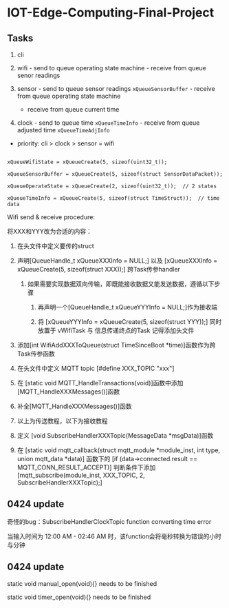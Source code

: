# IOT-Edge-Computing-Final-Project

## Tasks

1. cli

2. wifi - send to queue operating state machine  - receive from queue senor readings

3. sensor  - send to queue sensor readings `xQueueSensorBuffer`  -  receive from queue operating state machine

   - receive from queue current time

4. clock  -  send to queue time `xQueueTimeInfo`  -  receive from queue adjusted time `xQueueTimeAdjInfo`

- priority: cli > clock > sensor = wifi

```

xQueueWifiState = xQueueCreate(5, sizeof(uint32_t));

xQueueSensorBuffer = xQueueCreate(5, sizeof(struct SensorDataPacket));

xQueueOperateState = xQueueCreate(2, sizeof(uint32_t));  // 2 states

xQueueTimeInfo = xQueueCreate(5, sizeof(struct TimeStruct));  // time data

```

Wifi send & receive procedure:

将XXX和YYY改为合适的内容：

1. 在头文件中定义要传的struct

2. 声明[QueueHandle_t xQueueXXXInfo = NULL;] 以及 [xQueueXXXInfo = xQueueCreate(5, sizeof(struct XXX));] 跨Task传参handler

   1. 如果需要实现数据双向传输，即既能接收数据又能发送数据，遵循以下步骤

      1. 再声明一个[QueueHandle_t xQueueYYYInfo = NULL;]作为接收端 

      2. 将 [xQueueYYYInfo = xQueueCreate(5, sizeof(struct YYY));] 同时放置于 vWifiTask 与 信息传递终点的Task 记得添加头文件

3. 添加[int WifiAddXXXToQueue(struct TimeSinceBoot *time)]函数作为跨Task传参函数

4. 在头文件中定义 MQTT topic [#define XXX_TOPIC "xxx"]

5. 在 [static void MQTT_HandleTransactions(void)]函数中添加[MQTT_HandleXXXMessages()]函数

6. 补全[MQTT_HandleXXXMessages()]函数

7. 以上为传送教程，以下为接收教程

8. 定义 [void SubscribeHandlerXXXTopic(MessageData *msgData)]函数

9. 在 [static void mqtt_callback(struct mqtt_module *module_inst, int type, union mqtt_data *data)] 函数下的 [if (data->connected.result == MQTT_CONN_RESULT_ACCEPT)] 判断条件下添加 [mqtt_subscribe(module_inst, XXX_TOPIC, 2, SubscribeHandlerXXXTopic);]



## 0424 update

   奇怪的bug：SubscribeHandlerClockTopic function converting time error

   当输入时间为 12:00 AM - 02:46 AM 时，该function会将毫秒转换为错误的小时与分钟

## 0424 update

   static void manual_open(void){} needs to be finished

   static void timer_open(void){} needs to be finished


